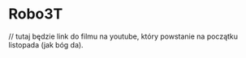 # Robo3T

// tutaj będzie link do filmu na youtube, który powstanie na początku listopada (jak bóg da).

